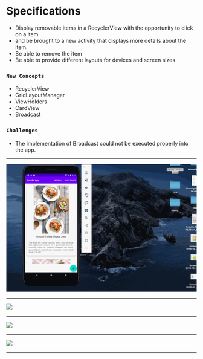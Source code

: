 # Specifications
<ul>
  
  <li>Display removable items in a RecyclerView with the opportunity to click on a item</li>
  <li>and be brought to a new activity that displays more details about the item.</li>
  <li>Be able to remove the item</li>
  <li>Be able to provide different layouts for devices and screen sizes</li>
  
 </ul>
 
### `New Concepts`
<ul>
  <li>RecyclerView</li>
  <li>GridLayoutManager</li>
  <li>ViewHolders</li>
  <li>CardView</li>
  <li>Broadcast</li>
 </ul>

 
 ### `Challenges`
 <ul>
  <li>The implementation of Broadcast could not be executed properly into the app.</li>
 </ul>


---

![](foodie.gif)

---

![](foodie1.gif)

---

![](foodie2.gif)

---

![](foodie3.gif)

---
